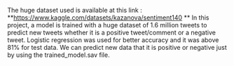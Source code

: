The huge dataset used is available at this link : **https://www.kaggle.com/datasets/kazanova/sentiment140 **
In this project, a model is trained with a huge dataset of 1.6 million tweets to predict new tweets whether it is a positive tweet/comment or a negative tweet. 
Logistic regression was used for better accuracy and it was above 81% for test data. We can predict new data that it is positive or negative just by using the trained_model.sav file.
